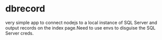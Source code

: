 # dbrecord


very simple app to connect nodejs to a local instance of SQL Server and output records on the index page.Need to use envs to disguise the SQL Server creds.
